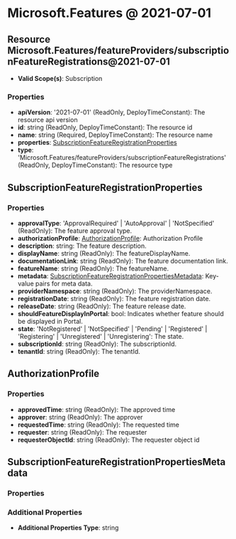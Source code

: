 # Microsoft.Features @ 2021-07-01

## Resource Microsoft.Features/featureProviders/subscriptionFeatureRegistrations@2021-07-01
* **Valid Scope(s)**: Subscription
### Properties
* **apiVersion**: '2021-07-01' (ReadOnly, DeployTimeConstant): The resource api version
* **id**: string (ReadOnly, DeployTimeConstant): The resource id
* **name**: string (Required, DeployTimeConstant): The resource name
* **properties**: [SubscriptionFeatureRegistrationProperties](#subscriptionfeatureregistrationproperties)
* **type**: 'Microsoft.Features/featureProviders/subscriptionFeatureRegistrations' (ReadOnly, DeployTimeConstant): The resource type

## SubscriptionFeatureRegistrationProperties
### Properties
* **approvalType**: 'ApprovalRequired' | 'AutoApproval' | 'NotSpecified' (ReadOnly): The feature approval type.
* **authorizationProfile**: [AuthorizationProfile](#authorizationprofile): Authorization Profile
* **description**: string: The feature description.
* **displayName**: string (ReadOnly): The featureDisplayName.
* **documentationLink**: string (ReadOnly): The feature documentation link.
* **featureName**: string (ReadOnly): The featureName.
* **metadata**: [SubscriptionFeatureRegistrationPropertiesMetadata](#subscriptionfeatureregistrationpropertiesmetadata): Key-value pairs for meta data.
* **providerNamespace**: string (ReadOnly): The providerNamespace.
* **registrationDate**: string (ReadOnly): The feature registration date.
* **releaseDate**: string (ReadOnly): The feature release date.
* **shouldFeatureDisplayInPortal**: bool: Indicates whether feature should be displayed in Portal.
* **state**: 'NotRegistered' | 'NotSpecified' | 'Pending' | 'Registered' | 'Registering' | 'Unregistered' | 'Unregistering': The state.
* **subscriptionId**: string (ReadOnly): The subscriptionId.
* **tenantId**: string (ReadOnly): The tenantId.

## AuthorizationProfile
### Properties
* **approvedTime**: string (ReadOnly): The approved time
* **approver**: string (ReadOnly): The approver
* **requestedTime**: string (ReadOnly): The requested time
* **requester**: string (ReadOnly): The requester
* **requesterObjectId**: string (ReadOnly): The requester object id

## SubscriptionFeatureRegistrationPropertiesMetadata
### Properties
### Additional Properties
* **Additional Properties Type**: string

